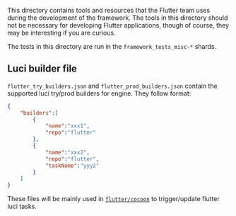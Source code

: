 This directory contains tools and resources that the Flutter team uses
during the development of the framework. The tools in this directory
should not be necessary for developing Flutter applications, though of
course, they may be interesting if you are curious.

The tests in this directory are run in the `framework_tests_misc-*`
shards.

## Luci builder file
`flutter_try_builders.json` and `flutter_prod_builders.json` contain the 
supported luci try/prod builders for engine. They follow format:
```json
{
    "builders":[
        {
            "name":"xxx1",
            "repo":"flutter"
        },
        {
            "name":"xxx2",
            "repo":"flutter",
            "taskName":"yyy2"
        }
    ]
}
```
These files will be mainly used in [`flutter/cocoon`](https://github.com/flutter/cocoon)
to trigger/update flutter luci tasks.
